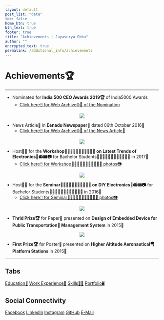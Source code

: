 ```yaml
---
layout: default
post_list: "date"
toc: false
home_btn: true
btn_text: true
footer: true
title: "Achievements | Jayasurya Obbu"
author: ""
encrypted_text: true
permalink: /additional_info/achievements
---
```


# **Achievements🏆**

***
* Nominated for **India 500 CEO Awards 2019🏆** of India5000 Awards
    * [Click here🖱️ for Web Archive🌐📂 of the Nomination](https://www.india5000.com/nomination/jayasurya-obbu)
<center><a href="{{site.url}}{{site.baseurl}}{{site.assets_path}}/img/india5000_nomination_certificate.jpg"><img src="{{site.url}}{{site.baseurl}}{{site.assets_path}}/img/india5000_nomination_certificate_thumbnail.jpg"/></a></center>

* News Article📰 in **Eenadu Newspaper📰** dated 06th October 2016📅
    * [Click here🖱️ for Web Archive🌐📂 of the News Article📰](https://web.archive.org/web/20161006082207/http:/www.eenadu.net/district/inner.aspx?dsname=Nellore&info=nlr-sty5)
<center><a href="{{site.url}}{{site.baseurl}}{{site.assets_path}}/img/eenadu_news_article.jpeg"><img src="{{site.url}}{{site.baseurl}}{{site.assets_path}}/img/eenadu_news_article_thumbnail.jpeg"/></a></center>

* Host🤵🎤 for the **Workshop🧑🏼‍🤝‍🧑🏼🎤🧑🏼‍🤝‍🧑🏼 on Latest Trends of Electronics📱📻📟📷** for Bachelor Students👨🏻‍🎓👩🏻‍🎓👨🏻‍🎓👩🏻‍🎓 in 2017📅
	* [Click here🖱️ for Workshop🧑🏼‍🤝‍🧑🏼🎤🧑🏼‍🤝‍🧑🏼 photos📷](https://drive.google.com/open?id=0B2ZNynV4sgFPRTJBOURrN2xwMWM)
<center><a href="{{site.url}}{{site.baseurl}}{{site.assets_path}}/img/latest_trends_of_electronics.JPG"><img src="{{site.url}}{{site.baseurl}}{{site.assets_path}}/img/latest_trends_of_electronics_thumbnail.jpg"/></a></center>

* Host🤵🎤 for the **Seminar🧑🏼‍🤝‍🧑🏼🎤🧑🏼‍🤝‍🧑🏼 on DIY Electronics📱📻📟📷** for Bachelor Students👨🏻‍🎓👩🏻‍🎓👨🏻‍🎓👩🏻‍🎓 in 2016📅
	* [Click here🖱️ for Seminar🧑🏼‍🤝‍🧑🏼🎤🧑🏼‍🤝‍🧑🏼 photos📷](https://drive.google.com/open?id=0B2ZNynV4sgFPLXNjMHU1SldRbms)
<center><a href="{{site.url}}{{site.baseurl}}{{site.assets_path}}/img/diy_electronics.JPG"><img src="{{site.url}}{{site.baseurl}}{{site.assets_path}}/img/diy_electronics_thumbnail.jpg"/></a></center>

* **Thrid Prize🏆** for Paper📃 presented on **Design of Embedded Device for Public Transportation🚌 Management System** in 2015📅
<center><a href="{{site.url}}{{site.baseurl}}{{site.assets_path}}/img/technoquest.jpg"><img src="{{site.url}}{{site.baseurl}}{{site.assets_path}}/img/technoquest_thumbnail.jpg"/></a></center>

* **First Prize🏆** for Poster📝 presented on **Higher Altitude Aeronautical🪂 Platform Stations** in 2015📅 

***
## Tabs

[Education📖](education.md) [Work Experience💼](work-experience.md) [Skills🤹🏼](skills.md) [Portfolio🖥️](portfolio.md)

## Social Connectivity

[Facebook](https://www.facebook.com/jayasurya.obbu/) [LinkedIn](https://www.linkedin.com/in/jayasurya-obbu/) [Instagram](https://www.instagram.com/mr__circuit/) [GitHub](https://github.com/mr-circuit) [E-Mail]( mailto:hello@jayasurya.me) 